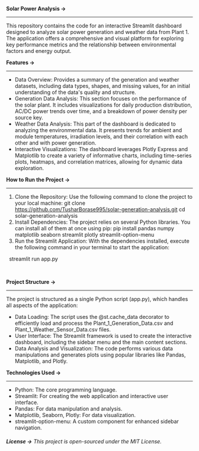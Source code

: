 **Solar Power Analysis ->**

---

This repository contains the code for an interactive Streamlit dashboard designed to analyze solar power generation and weather data from Plant 1. The application offers a comprehensive and visual platform for exploring key performance metrics and the relationship between environmental factors and energy output.


**Features ->**

---

* Data Overview: Provides a summary of the generation and weather datasets, including data types, shapes, and missing values, for an initial understanding of the data's quality and structure.
* Generation Data Analysis: This section focuses on the performance of the solar plant. It includes visualizations for daily production distribution, AC/DC power trends over time, and a breakdown of power density per source key.
* Weather Data Analysis: This part of the dashboard is dedicated to analyzing the environmental data. It presents trends for ambient and module temperatures, irradiation levels, and their correlation with each other and with power generation.
* Interactive Visualizations: The dashboard leverages Plotly Express and Matplotlib to create a variety of informative charts, including time-series plots, heatmaps, and correlation matrices, allowing for dynamic data exploration.


**How to Run the Project ->**

---

1. Clone the Repository: Use the following command to clone the project to your local machine:
     git clone https://github.com/TusharBorase995/solar-generation-analysis.git
     cd solar-generation-analysis
2. Install Dependencies: The project relies on several Python libraries. You can install all of them at once using pip:
   pip install pandas numpy matplotlib seaborn streamlit plotly streamlit-option-menu
3. Run the Streamlit Application: With the dependencies installed, execute the following command in your terminal to start the application:

&nbsp;     streamlit run app.py

&nbsp;   


**Project Structure ->**

---

The project is structured as a single Python script (app.py), which handles all aspects of the application:

* Data Loading: The script uses the @st.cache\_data decorator to efficiently load and process the Plant\_1\_Generation\_Data.csv and Plant\_1\_Weather\_Sensor\_Data.csv files.
* User Interface: The Streamlit framework is used to create the interactive dashboard, including the sidebar menu and the main content sections.
* Data Analysis and Visualization: The code performs various data manipulations and generates plots using popular libraries like Pandas, Matplotlib, and Plotly.


**Technologies Used ->**

---

* Python: The core programming language.
* Streamlit: For creating the web application and interactive user interface.
* Pandas: For data manipulation and analysis.
* Matplotlib, Seaborn, Plotly: For data visualization.
* streamlit-option-menu: A custom component for enhanced sidebar navigation.
  

###### **License ->** This project is open-sourced under the MIT License.

